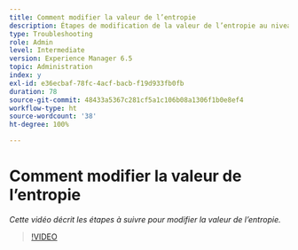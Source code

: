 ```yaml
---
title: Comment modifier la valeur de l’entropie
description: Étapes de modification de la valeur de l’entropie au niveau du système d’exploitation
type: Troubleshooting
role: Admin
level: Intermediate
version: Experience Manager 6.5
topic: Administration
index: y
exl-id: e36ecbaf-78fc-4acf-bacb-f19d933fb0fb
duration: 78
source-git-commit: 48433a5367c281cf5a1c106b08a1306f1b0e8ef4
workflow-type: ht
source-wordcount: '38'
ht-degree: 100%

---
```


# Comment modifier la valeur de l’entropie

*Cette vidéo décrit les étapes à suivre pour modifier la valeur de l’entropie.*

>[!VIDEO](https://video.tv.adobe.com/v/335494?quality=12&learn=on)
